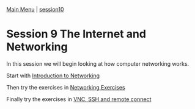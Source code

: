 [Main Menu](../../sessions/README.md) | [session10](../session10/) 

# Session 9 The Internet and Networking

In this session we will begin looking at how computer networking works.

Start with [Introduction to Networking](../session9/docs/introduction-to-networking.md)

Then try the exercises in [Networking Exercises](../session9/docs/networking-exercises.md)

Finally try the  exercises in [VNC, SSH and remote connect](../session9/docs/remoteAccessSSHVNCPiConnect.md)